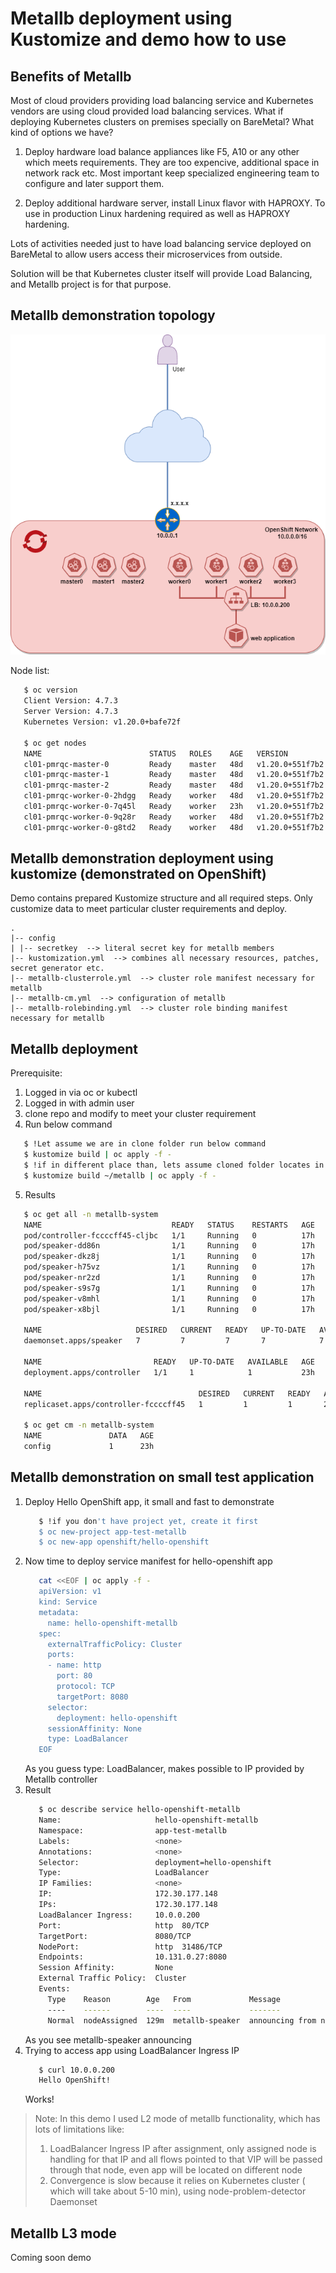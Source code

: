 # Metallb deployment using Kustomize and demo how to use 

## Benefits of Metallb
Most of cloud providers providing load balancing service and Kubernetes vendors are using cloud provided load balancing 
services. What if deploying Kubernetes clusters on premises specially on BareMetal?
What kind of options we have?

1. Deploy hardware load balance appliances like F5, A10 or any other which meets requirements. They are too expencive,
additional space in network rack etc. Most important keep specialized engineering team to configure and later support them.

2. Deploy additional hardware server, install Linux flavor with HAPROXY. To use in production Linux hardening required as 
well as HAPROXY hardening.

Lots of activities needed just to have load balancing service deployed on BareMetal to allow users access their microservices
from outside.

Solution will be that Kubernetes cluster itself will provide Load Balancing, and Metallb project is for that purpose.

## Metallb demonstration topology

![](img/metallb.png)

Node list:
```bash
   $ oc version
   Client Version: 4.7.3
   Server Version: 4.7.3
   Kubernetes Version: v1.20.0+bafe72f

   $ oc get nodes
   NAME                        STATUS   ROLES    AGE   VERSION
   cl01-pmrqc-master-0         Ready    master   48d   v1.20.0+551f7b2
   cl01-pmrqc-master-1         Ready    master   48d   v1.20.0+551f7b2
   cl01-pmrqc-master-2         Ready    master   48d   v1.20.0+551f7b2
   cl01-pmrqc-worker-0-2hdgg   Ready    worker   48d   v1.20.0+551f7b2
   cl01-pmrqc-worker-0-7q45l   Ready    worker   23h   v1.20.0+551f7b2
   cl01-pmrqc-worker-0-9q28r   Ready    worker   48d   v1.20.0+551f7b2
   cl01-pmrqc-worker-0-g8td2   Ready    worker   48d   v1.20.0+551f7b2
```
## Metallb demonstration deployment using kustomize (demonstrated on OpenShift)
Demo contains prepared Kustomize structure and all required steps. Only customize data to meet particular cluster requirements
and deploy.

```
.
|-- config
| |-- secretkey  --> literal secret key for metallb members
|-- kustomization.yml  --> combines all necessary resources, patches, secret generator etc. 
|-- metallb-clusterrole.yml  --> cluster role manifest necessary for metallb
|-- metallb-cm.yml  --> configuration of metallb
|-- metallb-rolebinding.yml  --> cluster role binding manifest necessary for metallb
```

## Metallb deployment
Prerequisite:
1. Logged in via oc or kubectl
2. Logged in with admin user
3. clone repo and modify to meet your cluster requirement
4. Run below command
```bash
   $ !Let assume we are in clone folder run below command
   $ kustomize build | oc apply -f -
   $ !if in different place than, lets assume cloned folder locates in your $HOME
   $ kustomize build ~/metallb | oc apply -f -
```
5. Results
```bash
   $ oc get all -n metallb-system
   NAME                             READY   STATUS    RESTARTS   AGE
   pod/controller-fccccff45-cljbc   1/1     Running   0          17h
   pod/speaker-dd86n                1/1     Running   0          17h
   pod/speaker-dkz8j                1/1     Running   0          17h
   pod/speaker-h75vz                1/1     Running   0          17h
   pod/speaker-nr2zd                1/1     Running   0          17h
   pod/speaker-s9s7g                1/1     Running   0          17h
   pod/speaker-v8mhl                1/1     Running   0          17h
   pod/speaker-x8bjl                1/1     Running   0          17h
   
   NAME                     DESIRED   CURRENT   READY   UP-TO-DATE   AVAILABLE   NODE SELECTOR            AGE
   daemonset.apps/speaker   7         7         7       7            7           kubernetes.io/os=linux   23h
   
   NAME                         READY   UP-TO-DATE   AVAILABLE   AGE
   deployment.apps/controller   1/1     1            1           23h
   
   NAME                                   DESIRED   CURRENT   READY   AGE
   replicaset.apps/controller-fccccff45   1         1         1       23h
   
   $ oc get cm -n metallb-system
   NAME               DATA   AGE
   config             1      23h
```
## Metallb demonstration on small test application
1. Deploy Hello OpenShift app, it small and fast to demonstrate
   ```bash
      $ !if you don't have project yet, create it first
      $ oc new-project app-test-metallb
      $ oc new-app openshift/hello-openshift
   ```
2. Now time to deploy service manifest for hello-openshift app
   ```bash
      cat <<EOF | oc apply -f -
      apiVersion: v1
      kind: Service
      metadata:
        name: hello-openshift-metallb
      spec:
        externalTrafficPolicy: Cluster
        ports:
        - name: http
          port: 80
          protocol: TCP
          targetPort: 8080
        selector:
          deployment: hello-openshift
        sessionAffinity: None
        type: LoadBalancer
      EOF
   ```
   As you guess type: LoadBalancer, makes possible to IP provided by Metallb controller
3. Result
   ```bash
      $ oc describe service hello-openshift-metallb
      Name:                     hello-openshift-metallb
      Namespace:                app-test-metallb
      Labels:                   <none>
      Annotations:              <none>
      Selector:                 deployment=hello-openshift
      Type:                     LoadBalancer
      IP Families:              <none>
      IP:                       172.30.177.148
      IPs:                      172.30.177.148
      LoadBalancer Ingress:     10.0.0.200
      Port:                     http  80/TCP
      TargetPort:               8080/TCP
      NodePort:                 http  31486/TCP
      Endpoints:                10.131.0.27:8080
      Session Affinity:         None
      External Traffic Policy:  Cluster
      Events:
        Type    Reason        Age   From             Message
        ----    ------        ----  ----             -------
        Normal  nodeAssigned  129m  metallb-speaker  announcing from node "cl01-pmrqc-worker-0-2hdgg"
   ```
   As you see metallb-speaker announcing
4. Trying to access app using LoadBalancer Ingress IP
   ```bash
      $ curl 10.0.0.200
      Hello OpenShift!
   ```
   Works!

> Note:
> In this demo I used L2 mode of metallb functionality, which has lots of limitations like:
> 1. LoadBalancer Ingress IP after assignment, only assigned node is handling for that IP and all flows pointed to that
>VIP will be passed through that node, even app will be located on different node
>2. Convergence is slow because it relies on Kubernetes cluster ( which will take about 5-10 min), using node-problem-detector Daemonset

## Metallb L3 mode
Coming soon demo